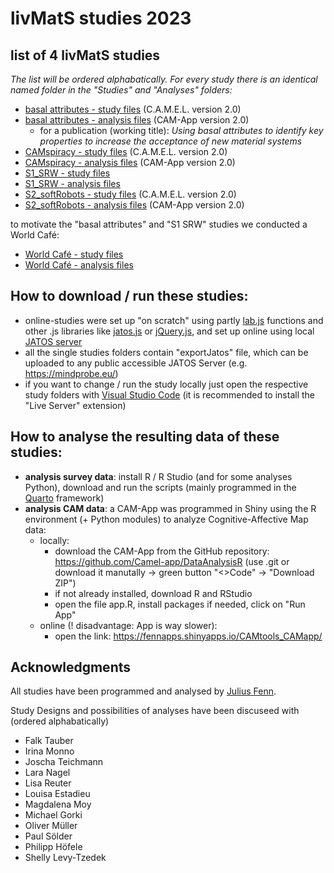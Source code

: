 # livMatS studies 2023


## list of 4 livMatS studies

*The list will be ordered alphabatically. For every study there is an identical named folder in the "Studies" and "Analyses" folders:* 

- [basal attributes - study files](https://github.com/FennStatistics/livmats-studies/tree/main/Analyses/basalAttributes) (C.A.M.E.L. version 2.0)
- [basal attributes - analysis files](https://github.com/FennStatistics/livmats-studies/tree/main/Studies/basalAttributes) (CAM-App version 2.0)
    + for a publication (working title): <i>Using basal attributes to identify key properties to increase the acceptance of new material systems</i>
- [CAMspiracy - study files](https://github.com/FennStatistics/livmats-studies/tree/main/Analyses/CAMspiracy) (C.A.M.E.L. version 2.0)
- [CAMspiracy - analysis files](https://github.com/FennStatistics/livmats-studies/tree/main/Studies/CAMspiracy) (CAM-App version 2.0)
- [S1_SRW - study files](https://github.com/FennStatistics/livmats-studies/tree/main/Analyses/S1_SRW)
- [S1_SRW - analysis files](https://github.com/FennStatistics/livmats-studies/tree/main/Studies/S1_SRW)
- [S2_softRobots - study files](https://github.com/FennStatistics/livmats-studies/tree/main/Analyses/S2_softRobots) (C.A.M.E.L. version 2.0)
- [S2_softRobots - analysis files](https://github.com/FennStatistics/livmats-studies/tree/main/Studies/S2_softRobots) (CAM-App version 2.0)

to motivate the "basal attributes" and "S1 SRW" studies we conducted a World Café:

- [World Café - study files](https://github.com/FennStatistics/livmats-studies/tree/main/Studies/world%20cafe)
- [World Café - analysis files](https://github.com/FennStatistics/livmats-studies/tree/main/Analyses/world%20cafe)

## How to download / run these studies: 

- online-studies were set up "on scratch" using partly [lab.js](https://lab.js.org/) functions and other .js libraries like [jatos.js](https://www.jatos.org/jatos.js-Reference.html) or [jQuery.js](https://jquery.com/), and set up online using local [JATOS server](https://www.jatos.org/)
- all the single studies folders contain "exportJatos" file, which can be uploaded to any public accessible JATOS Server (e.g. https://mindprobe.eu/)
- if you want to change / run the study locally just open the respective study folders with [Visual Studio Code](https://code.visualstudio.com/) (it is recommended to install the "Live Server" extension)


## How to analyse the resulting data of these studies:

- **analysis survey data**: install R / R Studio (and for some analyses Python), download and run the scripts (mainly programmed in the [Quarto](https://quarto.org/) framework)
- **analysis CAM data**: a CAM-App was programmed in Shiny using the R environment (+ Python modules) to analyze Cognitive-Affective Map data:
    + locally:
        + download the CAM-App from the GitHub repository: https://github.com/Camel-app/DataAnalysisR (use .git or download it manutally -> green button "<>Code" -> "Download ZIP")
        + if not already installed, download R and RStudio
        + open the file app.R, install packages if needed, click on "Run App"
    + online (! disadvantage: App is way slower):
        + open the link: https://fennapps.shinyapps.io/CAMtools_CAMapp/



## Acknowledgments

All studies have been programmed and analysed by [Julius Fenn](https://www.psychologie.uni-freiburg.de/Members/fenn). 


Study Designs and possibilities of analyses have been discuseed with (ordered alphabatically)

* Falk Tauber
* Irina Monno
* Joscha Teichmann
* Lara Nagel
* Lisa Reuter
* Louisa Estadieu
* Magdalena Moy
* Michael Gorki
* Oliver Müller
* Paul Sölder
* Philipp Höfele
* Shelly Levy-Tzedek